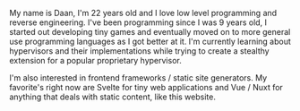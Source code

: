 My name is Daan, I'm 22 years old and I love low level programming and reverse engineering. I've been programming since I was 9 years old, I started out developing tiny games and eventually moved on to more general use programming languages as I got better at it.
I'm currently learning about hypervisors and their implementations while trying to create a stealthy extension for a popular proprietary hypervisor.

I'm also interested in frontend frameworks / static site generators. My favorite's right now are Svelte for tiny web applications and Vue / Nuxt for anything that deals with static content, like this website. 
